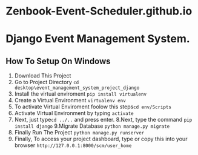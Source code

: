 # Zenbook-Event-Scheduler.github.io
# Django Event Management System.

## How To Setup On Windows
1. Download This Project 
2. Go to Project Directory `cd desktop\event_management_system_project_django`
3. Install the virtual enviroment `pip install virtualenv`
4. Create a Virtual Environment `virtualenv env`
5. To activate Virtual Enviroment foolow this steps`cd env/Scripts`
6. Activate Virtual Environment by typing  `activate`
7. Next, just type`cd ../..` and press enter.
8.Next, type the command `pip install django`
9.Migrate Database `python manage.py migrate`
10. Finally Run The Project `python manage.py runserver`
11. Finally, To access your project dashboard, type or copy this into your browser `http://127.0.0.1:8000/scm/user_home`
